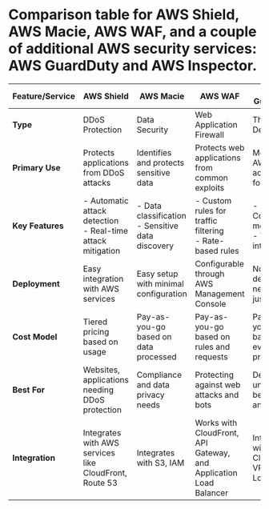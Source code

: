 # Comparison table for AWS Shield, AWS Macie, AWS WAF, and a couple of additional AWS security services: AWS GuardDuty and AWS Inspector.

| Feature/Service   | AWS Shield                          | AWS Macie                          | AWS WAF                              | AWS GuardDuty                      | AWS Inspector                     |
|-------------------|-------------------------------------|-----------------------------------|-------------------------------------|------------------------------------|-----------------------------------|
| **Type**          | DDoS Protection                     | Data Security                     | Web Application Firewall            | Threat Detection                   | Vulnerability Management           |
| **Primary Use**   | Protects applications from DDoS attacks | Identifies and protects sensitive data | Protects web applications from common exploits | Monitors AWS accounts for threats  | Assesses security vulnerabilities  |
| **Key Features**  | - Automatic attack detection<br>- Real-time attack mitigation | - Data classification<br>- Sensitive data discovery | - Custom rules for traffic filtering<br>- Rate-based rules | - Continuous monitoring<br>- Threat intelligence | - Automated security assessments<br>- Continuous scanning |
| **Deployment**    | Easy integration with AWS services  | Easy setup with minimal configuration | Configurable through AWS Management Console | No deployment needed, just enable   | Requires installation of agents    |
| **Cost Model**    | Tiered pricing based on usage      | Pay-as-you-go based on data processed | Pay-as-you-go based on rules and requests | Pay-as-you-go based on events processed | Pay-as-you-go based on assessments |
| **Best For**      | Websites, applications needing DDoS protection | Compliance and data privacy needs | Protecting against web attacks and bots | Detecting unusual behavior and threats | Identifying vulnerabilities in instances and containers |
| **Integration**   | Integrates with AWS services like CloudFront, Route 53 | Integrates with S3, IAM | Works with CloudFront, API Gateway, and Application Load Balancer | Integrates with CloudTrail, VPC Flow Logs | Integrates with EC2 and ECR         |
